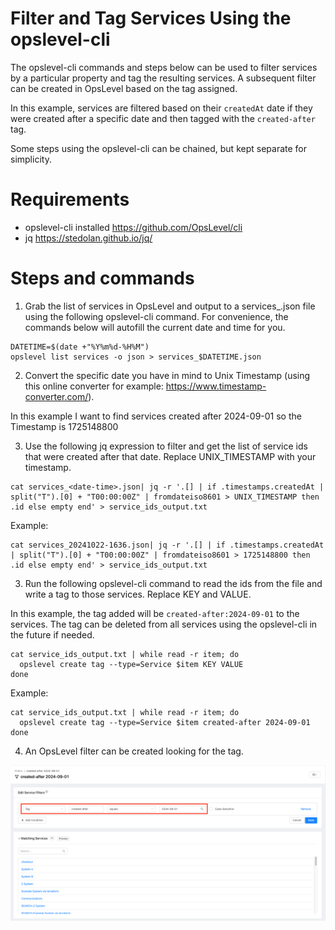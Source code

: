 # Filter and Tag Services Using the opslevel-cli

The opslevel-cli commands and steps below can be used to filter services by a particular property and tag the resulting services. A subsequent filter can be created in OpsLevel based on the tag assigned.

In this example, services are filtered based on their `createdAt` date if they were created after a specific date and then tagged with the `created-after` tag.

Some steps using the opslevel-cli can be chained, but kept separate for simplicity.

# Requirements

* opslevel-cli installed https://github.com/OpsLevel/cli
* jq https://stedolan.github.io/jq/

# Steps and commands

1. Grab the list of services in OpsLevel and output to a services_<date-time>.json file using the following opslevel-cli command. For convenience, the commands below will autofill the current date and time for you.

```
DATETIME=$(date +"%Y%m%d-%H%M")
opslevel list services -o json > services_$DATETIME.json
```


2. Convert the specific date you have in mind to Unix Timestamp (using this online converter for example: https://www.timestamp-converter.com/).

In this example I want to find services created after 2024-09-01 so the Timestamp is 1725148800

3. Use the following jq expression to filter and get the list of service ids that were created after that date. Replace UNIX_TIMESTAMP with your timestamp.

```
cat services_<date-time>.json| jq -r '.[] | if .timestamps.createdAt | split("T").[0] + "T00:00:00Z" | fromdateiso8601 > UNIX_TIMESTAMP then .id else empty end' > service_ids_output.txt
```

Example:
```
cat services_20241022-1636.json| jq -r '.[] | if .timestamps.createdAt | split("T").[0] + "T00:00:00Z" | fromdateiso8601 > 1725148800 then .id else empty end' > service_ids_output.txt
```

3. Run the following opslevel-cli command to read the ids from the file and write a tag to those services. Replace KEY and VALUE.

In this example, the tag added will be `created-after:2024-09-01` to the services. The tag can be deleted from all services using the opslevel-cli in the future if needed.

```
cat service_ids_output.txt | while read -r item; do
  opslevel create tag --type=Service $item KEY VALUE
done
```

Example:

```
cat service_ids_output.txt | while read -r item; do
  opslevel create tag --type=Service $item created-after 2024-09-01
done
```

4. An OpsLevel filter can be created looking for the tag.

![opslevel_filter_based_on_tag](./opslevel_filter_based_on_tag.png)